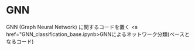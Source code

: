 # GNN
GNN (Graph Neural Network) に関するコードを置く
<a href="GNN_classification_base.ipynb>GNNによるネットワーク分類(ベースとなるコード)</a>
